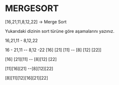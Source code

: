# MERGESORT

[16,21,11,8,12,22] -> Merge Sort

Yukarıdaki dizinin sort türüne göre aşamalarını yazınız.

16,21,11   -  8,12,22

16 - 21,11  --  8,12 -22
[16] [21] [11] -- [8] [12] [22]]


[16] [21][11]  -- [8][12] [22]

[11][16][21] --[8][12][22]

[8][11][12][16][21][22]
